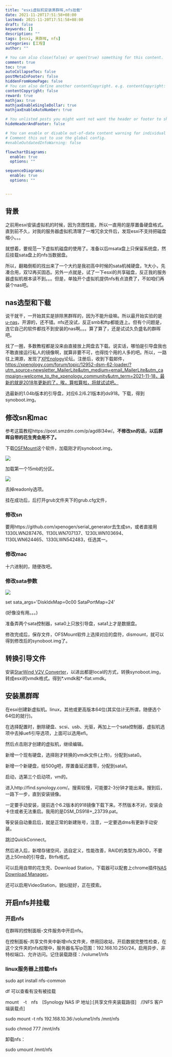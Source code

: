 ```yaml
---
title: "esxi虚拟机安装黑群晖,nfs挂载"
date: 2021-11-20T17:51:58+08:00
lastmod: 2021-11-20T17:51:58+08:00
draft: false
keywords: []
description: ""
tags: [esxi, 黑群晖, nfs]
categories: [工程]
author: ""

# You can also close(false) or open(true) something for this content.
comment: true
toc: true
autoCollapseToc: false
postMetaInFooter: false
hiddenFromHomePage: false
# You can also define another contentCopyright. e.g. contentCopyright: "This is another copyright."
contentCopyright: false
reward: true
mathjax: true
mathjaxEnableSingleDollar: true
mathjaxEnableAutoNumber: true

# You unlisted posts you might want not want the header or footer to show
hideHeaderAndFooter: false

# You can enable or disable out-of-date content warning for individual post.
# Comment this out to use the global config.
#enableOutdatedInfoWarning: false

flowchartDiagrams:
  enable: true
  options: ""

sequenceDiagrams: 
  enable: true
  options: ""


---
```




## 背景

之前用esxi安装虚拟机的时候，因为贪图性能，所以一直用的是厚置备硬盘格式。直到前不久，对我的服务器虚拟机清理了一堆冗余文件后，发现esxi不支持把磁盘缩小。。。

就想着，要规范一下虚拟机磁盘的使用了。准备以后msata盘上只保留系统盘，然后挂载sata盘上的nfs当数据盘。

所以，翻箱倒柜的找出来了一个大约是我初高中时候的sata机械硬盘，1t大小，先凑合用，双12再买固态。另外一点就是，试了一下esxi的共享磁盘，反正我的服务器虚拟机根本读不到。。。但是，单独开个虚拟机提供nfs有点浪费了，不如咱们再装个nas吧。

## nas选型和下载

说干就干，一开始其实是排除黑群晖的，因为不能升级嘛。所以最开始实验的是[u-nas](http://www.u-nas.cn/)，开源的，还不错。nfs还没试，反正smb和ftp都能连上。但有个问题是，连它自己的软件都找不到安装的nas啊。。。算了算了，还是试试久负盛名的群晖吧。

找了一圈，多数教程都是没来由直接放上网盘去下载。说实话，哪怕是引导盘我也不敢直接运行私人的镜像啊，就算非要不可，也得找个用的人多的吧。所以，一路往上溯源，发现了[XPEnology](https://xpenology.com/forum/)论坛。注册后，收到下载邮件，https://xpenology.com/forum/topic/12952-dsm-62-loader/?utm_source=newsletter_MailerLite&utm_medium=email_MailerLite&utm_campaign=welcome_to_the_xpenology_community&utm_term=2021-11-18，最新的就是2018年更新的了，唉，算啦算啦，将就试试吧。

选最新的1.04b版本的引导盘，对应6.2/6.21版本的ds918。下载，得到synoboot.img。

## 修改sn和mac

参考这篇教程https://post.smzdm.com/p/agd8l34w/。**不修改sn的话，以后群晖自带的花生壳会用不了。**

下载[OSFMount](https://www.osforensics.com/tools/mount-disk-images.html)这个软件，加载刚才的synoboot.img，

![](https://qnam.smzdm.com/202102/20/603077edd7c5a8400.jpg_e1080.jpg)

加载第一个15mb的分区。

![](https://qnam.smzdm.com/202102/20/6030785e09dc58700.jpg_e1080.jpg)

去掉readonly选项。

挂在成功后，后打开grub文件夹下的grub.cfg文件，

### 修改sn

要用https://github.com/xpenogen/serial_generator去生成sn，或者直接用1330LWN287476、1130LWN707137、1230LWN103694、1130LWN624465、1330LWN542483，任选其一。

### 修改mac

十六进制的，随便改吧。

### 修改sata参数

![](https://qnam.smzdm.com/202102/24/60352a8b842af5963.gif_e1080.jpg)

set sata_args='DiskIdxMap=0c00 SataPortMap=24'

(好像没有用。。。)

准备弄两个sata控制器，sata0上只放引导盘，sata1上才是数据盘。



修改完成后，保存文件，OFSMount软件上选择对应的盘符，dismount，就可以得到修改后的synoboot.img了。

## 转换引导文件

安装[StarWind V2V Converter](https://www.starwindsoftware.com/download-starwind-products#download)，以进出都是local的方式，转换synoboot.img，转成esxi的vmdk格式。得到\*.vmdk和\*-flat.vmdk。

## 安装黑群晖

在esxi创建新虚拟机。linux，其他或更高版本64位(其实估计无所谓，随便选个64位的就行)。

在选择配置时，删除硬盘、scsi、usb、光驱，再加上一个sata控制器，虚拟机选项中去掉uefi引导选项，上面可以选用efi。

然后点击刚才创建的虚拟机，继续编辑。

新增一个现有硬盘，选择刚才转换的vmdk文件(上传)，分配到sata0。

新增一个新硬盘，给500g吧，厚置备延迟置零，分配到sata1。

启动，选第三个启动项，vm的。

进入http://find.synology.com/。搜索较慢，可能要2-3分钟才能出来。搜到后，一路下一步，直到安装镜像。

一定要手动安装，提前选个6.2版本的918镜像下载下来。不然版本不对，安装会卡住或者无法重启。我用的是DSM_DS918+_23739.pat。

等安装自动重启后，就是正常的新建账号，注意，一定要选dms有更新手动安装。

跳过QuickConnect。

然后进入后，新增存储空间，选自定义，性能改善，RAID的类型为JBOD，不要选上50mb的引导盘，Btrfs格式。

可以启用自带的花生壳、Download Station，下载器可以配套上chrome插件[NAS Download Manager](https://chrome.google.com/webstore/detail/iaijiochiiocodhamehbpmdlobhgghgi)。

还可以启用VideoStation，貌似挺好，正在摸索。

## 开启nfs并挂载

### 开启nfs

在群晖的控制面板-文件服务中开启nfs。

在控制面板-共享文件夹中新增nfs文件夹，停用回收站，开启数据完整性检查，在这个文件夹的nfs权限中，服务器名写ip范围：192.168.10.250/24，启用异步、非特权端口、允许访问。记住装载路径：/volume1/nfs

### linux服务器上挂载nfs

sudo apt install nfs-common

df 可以查看有没有被挂载

mount -t nfs [Synology NAS IP 地址]:[共享文件夹装载路径] /[NFS 客户端装载点]

sudo mount -t nfs 192.168.10.36:/volume1/nfs /mnt/nfs

sudo chmod 777 /mnt/nfs

卸载nfs：

sudo umount /mnt/nfs